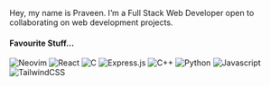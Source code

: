 
 Hey, my name is Praveen. I’m a Full Stack Web Developer open to collaborating on web development projects.

#### Favourite Stuff...

![Neovim](https://img.shields.io/badge/Neovim-0c1017.svg?logo=neovim&logoColor=54AEFF&style=for-the-badge)
![React](https://img.shields.io/badge/React-0c1017.svg?logo=react&logoColor=54AEFF&style=for-the-badge)
![C](https://img.shields.io/badge/c-0c1017.svg?logo=c&logoColor=54AEFF&style=for-the-badge)
![Express.js](https://img.shields.io/badge/Express.js-0c1017.svg?logo=express&logoColor=54AEFF&style=for-the-badge)
![C++](https://custom-icon-badges.demolab.com/badge/C++-0c1017.svg?logo=cpp2&logoColor=54AEFF&style=for-the-badge)
![Python](https://img.shields.io/badge/Python-0c1017.svg?logo=python&logoColor=54AEFF&style=for-the-badge)
![Javascript](https://img.shields.io/badge/JavaScript-0c1017.svg?logo=javascript&logoColor=54AEFF&style=for-the-badge)
![TailwindCSS](https://img.shields.io/badge/Tailwindcss-0c1017.svg?logo=tailwindcss&logoColor=54AEFF&style=for-the-badge)

<!--


<!---**praveen24sriv/praveen24sriv** is a ✨ _special_ ✨ repository because its `README.md` (this file) appears on your GitHub profile.

Here are some ideas to get you started:

- 🔭 I’m currently working on ...💁🏻
- 
- 👯 I’m looking to collaborate on ...
- 🤔 I’m looking for help with ...
- 💬 Ask me about ...
- 📫 How to reach me: ...
- 😄 Pronouns: ...
- ⚡ Fun fact: ...
-->
